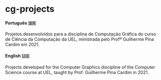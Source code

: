 # cg-projects

#### Português :brazil:
Projetos desenvolvidos para a disciplina de Computação Gráfica do curso de Ciência da Computação da UEL, ministrada pelo Profº Guilherme Pina Cardim em 2021.

#### English :us:
Projects developed for the Computer Graphics discipline of the Computer Science course at UEL, taught by Prof. Guilherme Pina Cardim in 2021.
